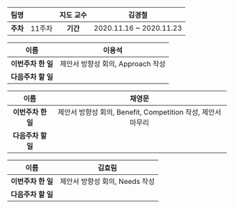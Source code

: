 |   팀명   |        | 지도 교수 |         김경철          |
| :------: | :----: | :-------: | :---------------------: |
| **주차** | 11주차 | **기간**  | 2020.11.16 ~ 2020.11.23 |

|        이름        |              이용석               |
| :----------------: | :-------------------------------: |
| **이번주차 한 일** | 제안서 방향성 회의, Approach 작성 |
| **다음주차 할 일** |                                   |

|        이름        |                            채영문                            |
| :----------------: | :----------------------------------------------------------: |
| **이번주차 한 일** | 제안서 방향성 회의, Benefit, Competition 작성, 제안서 마무리 |
| **다음주차 할 일** |                                                              |

|        이름        |             김효림             |
| :----------------: | :----------------------------: |
| **이번주차 한 일** | 제안서 방향성 회의, Needs 작성 |
| **다음주차 할 일** |                                |
